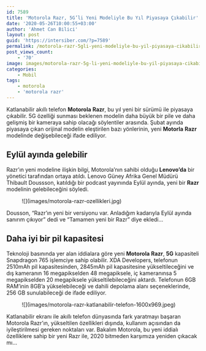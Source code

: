 ```yaml
---
id: 7589
title: 'Motorola Razr, 5G’li Yeni Modeliyle Bu Yıl Piyasaya Çıkabilir'
date: '2020-05-26T10:00:55+03:00'
author: 'Ahmet Can Bilici'
layout: post
guid: 'https://intersiber.com/?p=7589'
permalink: /motorola-razr-5gli-yeni-modeliyle-bu-yil-piyasaya-cikabilir/
post_views_count:
    - '70'
image: images/motorola-razr-5g-li-yeni-modeliyle-bu-yil-piyasaya-cikabilir.jpg
categories:
    - Mobil
tags:
    - motorola
    - 'motorola razr'
---
```


Katlanabilir akıllı telefon **Motorola** **Razr**, bu yıl yeni bir sürümü ile piyasaya çıkabilir. 5G özelliği sunması beklenen modelin daha büyük bir pile ve daha gelişmiş bir kameraya sahip olacağı söylentiler arasında. Şubat ayında piyasaya çıkan orijinal modelin eleştirilen bazı yönlerinin, yeni **Motorla** **Razr** modelinde değişebileceği ifade ediliyor.

## Eylül ayında gelebilir

Razr’ın yeni modeline ilişkin bilgi, Motorola’nın sahibi olduğu **Lenovo’da** bir yönetici tarafından ortaya atıldı. Lenovo Güney Afrika Genel Müdürü Thibault Doussson, katıldığı bir podcast yayınında Eylül ayında, yeni bir **Razr** modelinin gelebileceğini söyledi.

<figure class="wp-block-image size-large">![](images/motorola-razr-ozellikleri.jpg)</figure>Dousson, “Razr’ın yeni bir versiyonu var. Anladığım kadarıyla Eylül ayında sanırım çıkıyor” dedi ve “Tamamen yeni bir Razr” diye ekledi…

## Daha iyi bir pil kapasitesi

Teknoloji basınında yer alan iddialara göre yeni **Motorola** **Razr**, **5G** kapasiteli Snapdragon 765 işlemciye sahip olabilir. XDA Developers, telefonun 2510mAh pil kapasitesinden, 2845mAh pil kapasitesine yükseltileceğini ve dış kameranın 16 megapikselden 48 megapiksele, iç kameranınsa 5 megapikselden 20 megapiksele yükseltilebileceğini aktardı. Telefonun 6GB RAM’inin 8GB’a yükselebileceği ve dahili depolama alanı seçeneklerinde, 256 GB sunulabileceği de ifade ediliyor.

<figure class="wp-block-image size-large">![](images/motorola-razr-katlanabilir-telefon-1600x969.jpeg)</figure>Katlanabilir ekranı ile akıllı telefon dünyasında fark yaratmayı başaran Motorola Razr’ın, yükseltilen özellikleri dışında, kullanım açısından da iyileştirilmesi gereken noktaları var. Bakalım Motorola, bu yeni iddialı özelliklere sahip bir yeni Razr ile, 2020 bitmeden karşımıza yeniden çıkacak mı…